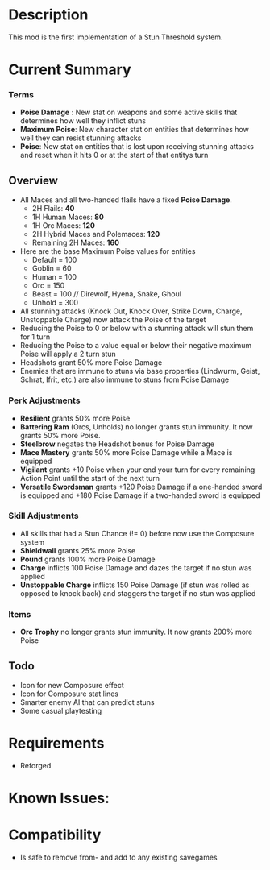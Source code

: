 # Description

This mod is the first implementation of a Stun Threshold system.

# Current Summary

### Terms
- **Poise Damage** : New stat on weapons and some active skills that determines how well they inflict stuns
- **Maximum Poise**: New character stat on entities that determines how well they can resist stunning attacks
- **Poise**: New stat on entities that is lost upon receiving stunning attacks and reset when it hits 0 or at the start of that entitys turn

## Overview
- All Maces and all two-handed flails have a fixed **Poise Damage**.
  - 2H Flails: **40**
  - 1H Human Maces: **80**
  - 1H Orc Maces: **120**
  - 2H Hybrid Maces and Polemaces: **120**
  - Remaining 2H Maces: **160**
- Here are the base Maximum Poise values for entities
  - Default = 100
  - Goblin = 60
  - Human = 100
  - Orc = 150
  - Beast = 100	// Direwolf, Hyena, Snake, Ghoul
  - Unhold = 300
- All stunning attacks (Knock Out, Knock Over, Strike Down, Charge, Unstoppable Charge) now attack the Poise of the target
- Reducing the Poise to 0 or below with a stunning attack will stun them for 1 turn
- Reducing the Poise to a value equal or below their negative maximum Poise will apply a 2 turn stun
- Headshots grant 50% more Poise Damage
- Enemies that are immune to stuns via base properties (Lindwurm, Geist, Schrat, Ifrit, etc.) are also immune to stuns from Poise Damage

### Perk Adjustments
- **Resilient** grants 50% more Poise
- **Battering Ram** (Orcs, Unholds) no longer grants stun immunity. It now grants 50% more Poise.
- **Steelbrow** negates the Headshot bonus for Poise Damage
- **Mace Mastery** grants 50% more Poise Damage while a Mace is equipped
- **Vigilant** grants +10 Poise when your end your turn for every remaining Action Point until the start of the next turn
- **Versatile Swordsman** grants +120 Poise Damage if a one-handed sword is equipped and +180 Poise Damage if a two-handed sword is equipped

### Skill Adjustments
- All skills that had a Stun Chance (!= 0) before now use the Composure system
- **Shieldwall** grants 25% more Poise
- **Pound** grants 100% more Poise Damage
- **Charge** inflicts 100 Poise Damage and dazes the target if no stun was applied
- **Unstoppable Charge** inflicts 150 Poise Damage (if stun was rolled as opposed to knock back) and staggers the target if no stun was applied

### Items
- **Orc Trophy** no longer grants stun immunity. It now grants 200% more Poise

## Todo
- Icon for new Composure effect
- Icon for Composure stat lines
- Smarter enemy AI that can predict stuns
- Some casual playtesting

# Requirements

- Reforged

# Known Issues:

# Compatibility

- Is safe to remove from- and add to any existing savegames
